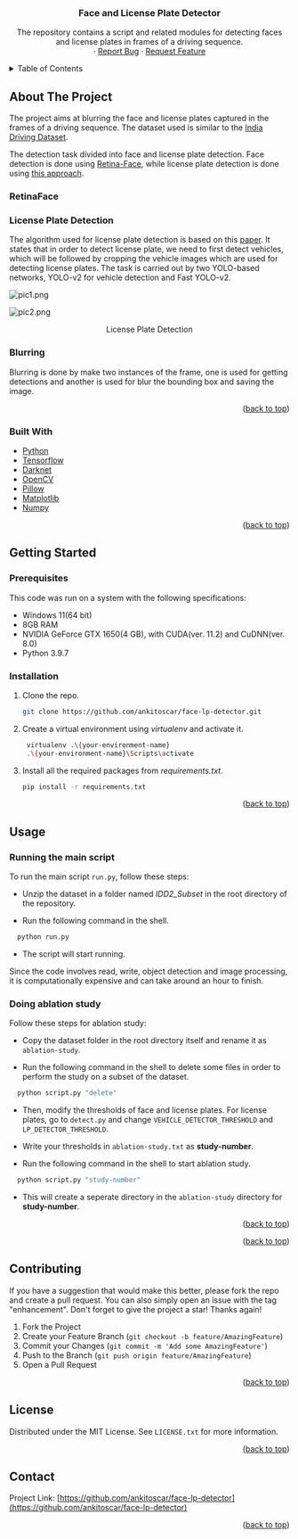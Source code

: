 
<div id="top"></div>
<!--
*** Thanks for checking out the Best-README-Template. If you have a suggestion
*** that would make this better, please fork the repo and create a pull request
*** or simply open an issue with the tag "enhancement".
*** Don't forget to give the project a star!
*** Thanks again! Now go create something AMAZING! :D
-->



<!-- PROJECT LOGO -->
<br />
<div align="center">

<h3 align="center">Face and License Plate Detector</h3>

  <p align="center">
    The repository contains a script and related modules for detecting faces and license plates in frames of a driving sequence.
    <br />
    ·
    <a href="https://github.com/ankitoscar/face-lp-detector/issues">Report Bug</a>
    ·
    <a href="https://github.com/ankitoscar/face-lp-detector/issues">Request Feature</a>
  </p>
</div>



<!-- TABLE OF CONTENTS -->
<details>
  <summary>Table of Contents</summary>
  <ol>
    <li>
      <a href="#about-the-project">About The Project</a>
      <ul>
        <li><a href="#built-with">Built With</a></li>
      </ul>
    </li>
    <li>
      <a href="#getting-started">Getting Started</a>
      <ul>
        <li><a href="#prerequisites">Prerequisites</a></li>
        <li><a href="#installation">Installation</a></li>
      </ul>
    </li>
    <li><a href="#usage">Usage</a></li>
    <li><a href="#roadmap">Roadmap</a></li>
    <li><a href="#contributing">Contributing</a></li>
    <li><a href="#license">License</a></li>
    <li><a href="#contact">Contact</a></li>
  </ol>
</details>



<!-- ABOUT THE PROJECT -->
## About The Project

The project aims at blurring the face and license plates captured in the frames of a driving sequence. The dataset used is similar to the [India Driving Dataset](https://idd.insaan.iiit.ac.in/).

The detection task divided into face and license plate detection. Face detection is done using [Retina-Face](https://pypi.org/project/retina-face/), while license plate detection is done using [this approach](https://web.inf.ufpr.br/vri/publications/layout-independent-alpr/).

### RetinaFace

### License Plate Detection

The algorithm used for license plate detection is based on this [paper](https://arxiv.org/pdf/1909.01754.pdf). It states that in order to detect license plate, we need to first detect vehicles, which will be followed by cropping the vehicle images which are used for detecting license plates. The task is carried out by two YOLO-based networks, YOLO-v2 for vehicle detection and Fast YOLO-v2.

![pic1.png](images/pic1.png)

![pic2.png](images/pic2.png)

<p align="center">License Plate Detection</p>

### Blurring

Blurring is done by make two instances of the frame, one is used for getting detections and another is used for blur the bounding box and saving the image.

<p align="right">(<a href="#top">back to top</a>)</p>

### Built With

* [Python](https://www.python.org/)
* [Tensorflow](https://www.tensorflow.org/)
* [Darknet](https://github.com/AlexeyAB/darknet)
* [OpenCV](https://opencv.org/)
* [Pillow](https://pillow.readthedocs.io/)
* [Matplotlib](https://matplotlib.org/)
* [Numpy](https://numpy.org/)

<p align="right">(<a href="#top">back to top</a>)</p>



<!-- GETTING STARTED -->
## Getting Started

### Prerequisites

This code was run on a system with the following specifications:

* Windows 11(64 bit)
* 8GB RAM
* NVIDIA GeForce GTX 1650(4 GB), with CUDA(ver. 11.2) and CuDNN(ver. 8.0)
* Python 3.9.7

### Installation

1. Clone the repo.
   ```sh
   git clone https://github.com/ankitoscar/face-lp-detector.git
   ```
2. Create a virtual environment using *virtualenv* and activate it.
   ```sh
    virtualenv .\{your-environment-name}
    .\{your-environment-name}\Scripts\activate
   ```
3. Install all the required packages from *requirements.txt*. 
   ```sh
   pip install -r requirements.txt
   ```

<p align="right">(<a href="#top">back to top</a>)</p>



<!-- USAGE EXAMPLES -->
## Usage

### Running the main script
To run the main script `run.py`, follow these steps:

* Unzip the dataset in a folder named *IDD2_Subset* in the root directory of the repository.

* Run the following command in the shell.
```sh
  python run.py
```

* The script will start running.

Since the code involves read, write, object detection and image processing, it is computationally expensive and can take around an hour to finish.

### Doing ablation study

Follow these steps for ablation study:

* Copy the dataset folder in the root directory itself and rename it as `ablation-study`.

* Run the following command in the shell to delete some files in order to perform the study on a subset of the dataset.
```sh
  python script.py "delete"
``` 

* Then, modify the thresholds of face and license plates. For license plates, go to `detect.py` and change `VEHICLE_DETECTOR_THRESHOLD` and `LP_DETECTOR_THRESHOLD`.

* Write your thresholds in `ablation-study.txt` as **study-number**.

* Run the following command in the shell to start ablation study.
```sh
  python script.py "study-number"
```

* This will create a seperate directory in the `ablation-study` directory for **study-number**.

<p align="right">(<a href="#top">back to top</a>)</p>



<!-- ROADMAP -->

<p align="right">(<a href="#top">back to top</a>)</p>



<!-- CONTRIBUTING -->
## Contributing

If you have a suggestion that would make this better, please fork the repo and create a pull request. You can also simply open an issue with the tag "enhancement".
Don't forget to give the project a star! Thanks again!

1. Fork the Project
2. Create your Feature Branch (`git checkout -b feature/AmazingFeature`)
3. Commit your Changes (`git commit -m 'Add some AmazingFeature'`)
4. Push to the Branch (`git push origin feature/AmazingFeature`)
5. Open a Pull Request

<p align="right">(<a href="#top">back to top</a>)</p>



<!-- LICENSE -->
## License

Distributed under the MIT License. See `LICENSE.txt` for more information.

<p align="right">(<a href="#top">back to top</a>)</p>



<!-- CONTACT -->
## Contact

Project Link: [https://github.com/ankitoscar/face-lp-detector](https://github.com/ankitoscar/face-lp-detector)

<p align="right">(<a href="#top">back to top</a>)</p>
